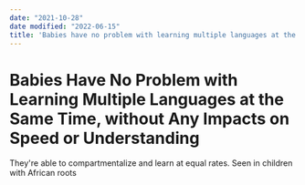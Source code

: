 ```yaml
---
date: "2021-10-28"
date modified: "2022-06-15"
title: 'Babies have no problem with learning multiple languages at the same time, without any impacts on speed or understanding'
---
```


# Babies Have No Problem with Learning Multiple Languages at the Same Time, without Any Impacts on Speed or Understanding
They're able to compartmentalize and learn at equal rates. Seen in children with African roots
